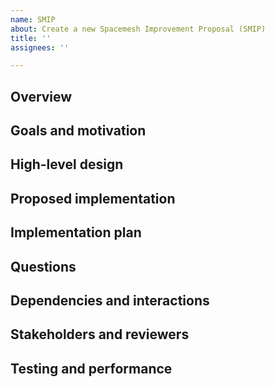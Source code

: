 ```yaml
---
name: SMIP
about: Create a new Spacemesh Improvement Proposal (SMIP)
title: ''
assignees: ''

---
```


## Overview

<!-- Please provide a high-level overview of the proposal. -->

## Goals and motivation

<!-- Explain the background, motivation, and goals of the proposal. -->

## High-level design

<!-- Explain the high-level design being proposed. -->

## Proposed implementation

<!-- Briefly explain the proposed implementation. -->

## Implementation plan

<!-- Provide more details about the proposed implementation plan such as roadmap and milestones. -->

## Questions

<!-- List any unanswered questions, or questions to be discussed. -->

## Dependencies and interactions

<!-- List which applications, elements of infrastructure, and/or parts of the code that are impacted by this proposal. -->

## Stakeholders and reviewers

<!-- Who should be involved in the design, implementation, and review process? -->

## Testing and performance

<!-- How do you intend to test the changes? -->
